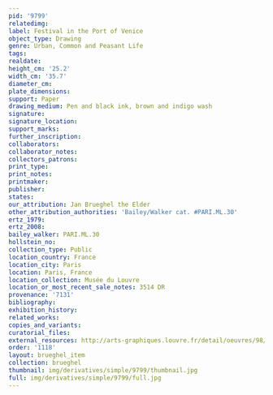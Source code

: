 ```yaml
---
pid: '9799'
relatedimg: 
label: Festival in the Port of Venice
object_type: Drawing
genre: Urban, Common and Peasant Life
tags: 
realdate: 
height_cm: '25.2'
width_cm: '35.7'
diameter_cm: 
plate_dimensions: 
support: Paper
drawing_medium: Pen and black ink, brown and indigo wash
signature: 
signature_location: 
support_marks: 
further_inscription: 
collaborators: 
collaborator_notes: 
collectors_patrons: 
print_type: 
print_notes: 
printmaker: 
publisher: 
states: 
our_attribution: Jan Brueghel the Elder
other_attribution_authorities: 'Bailey/Walker cat. #PARI.ML.30'
ertz_1979: 
ertz_2008: 
bailey_walker: PARI.ML.30
hollstein_no: 
collection_type: Public
location_country: France
location_city: Paris
location: Paris, France
location_collection: Musée du Louvre
location_or_most_recent_sale_notes: 3514 DR
provenance: '7131'
bibliography: 
exhibition_history: 
related_works: 
copies_and_variants: 
curatorial_files: 
external_resources: http://arts-graphiques.louvre.fr/detail/oeuvres/98/537622-Fete-dans-le-port-de-Venise
order: '1118'
layout: brueghel_item
collection: brueghel
thumbnail: img/derivatives/simple/9799/thumbnail.jpg
full: img/derivatives/simple/9799/full.jpg
---
```

